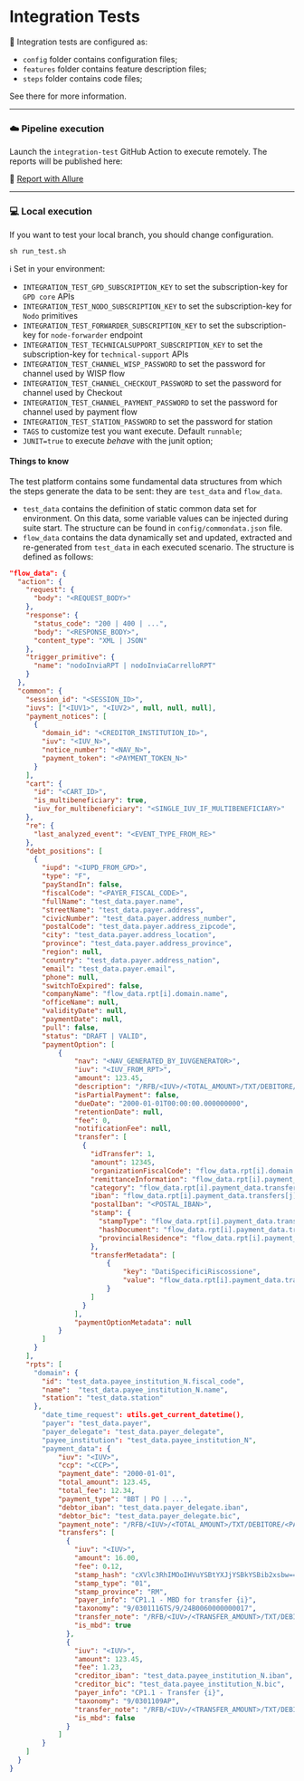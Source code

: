 # Integration Tests

👀 Integration tests are configured as:

- `config` folder contains configuration files;
- `features` folder contains feature description files;
- `steps` folder contains code files;

See there for more information.

---

### ☁️ Pipeline execution

Launch the `integration-test` GitHub Action to execute remotely.
The reports will be published here:

🔗 [Report with Allure](https://pagopauweusharedtstdtsa.blob.core.windows.net/pagopa-wisp-converter/reports/index.html)

---

### 💻 Local execution

If you want to test your local branch, you should change configuration.

``` shell
sh run_test.sh
```

ℹ️ Set in your environment:
 - `INTEGRATION_TEST_GPD_SUBSCRIPTION_KEY` to set the subscription-key for `GPD core` APIs
 - `INTEGRATION_TEST_NODO_SUBSCRIPTION_KEY` to set the subscription-key for `Nodo` primitives
 - `INTEGRATION_TEST_FORWARDER_SUBSCRIPTION_KEY` to set the subscription-key for `node-forwarder` endpoint
 - `INTEGRATION_TEST_TECHNICALSUPPORT_SUBSCRIPTION_KEY` to set the subscription-key for `technical-support` APIs
 - `INTEGRATION_TEST_CHANNEL_WISP_PASSWORD` to set the password for channel used by WISP flow
 - `INTEGRATION_TEST_CHANNEL_CHECKOUT_PASSWORD` to set the password for channel used by Checkout
 - `INTEGRATION_TEST_CHANNEL_PAYMENT_PASSWORD` to set the password for channel used by payment flow
 - `INTEGRATION_TEST_STATION_PASSWORD` to set the password for station
 - `TAGS` to customize test you want execute. Default `runnable`;
 - `JUNIT=true` to execute _behave_ with the junit option;

#### Things to know

The test platform contains some fundamental data structures from which the steps generate the data to be sent: they are `test_data` and `flow_data`.  
 - `test_data` contains the definition of static common data set for environment. On this data, some variable values can be injected during suite start. The structure can be found in  `config/commondata.json` file.  
 - `flow_data` contains the data dynamically set and updated, extracted and re-generated from `test_data` in each executed scenario. The structure is defined as follows:  

```json
"flow_data": {
  "action": {
    "request": {
      "body": "<REQUEST_BODY>"
    },
    "response": {
      "status_code": "200 | 400 | ...",
      "body": "<RESPONSE_BODY>",
      "content_type": "XML | JSON"
    },
    "trigger_primitive": {
      "name": "nodoInviaRPT | nodoInviaCarrelloRPT"
    }
  },
  "common": {
    "session_id": "<SESSION_ID>",
    "iuvs": ["<IUV1>", "<IUV2>", null, null, null],
    "payment_notices": [
      {
        "domain_id": "<CREDITOR_INSTITUTION_ID>",
        "iuv": "<IUV_N>",
        "notice_number": "<NAV_N>",
        "payment_token": "<PAYMENT_TOKEN_N>"
      }
    ],
    "cart": {
      "id": "<CART_ID>",
      "is_multibeneficiary": true,
      "iuv_for_multibeneficiary": "<SINGLE_IUV_IF_MULTIBENEFICIARY>"
    },
    "re": {
      "last_analyzed_event": "<EVENT_TYPE_FROM_RE>"
    },
    "debt_positions": [
      {
        "iupd": "<IUPD_FROM_GPD>",
        "type": "F",
        "payStandIn": false,
        "fiscalCode": "<PAYER_FISCAL_CODE>",
        "fullName": "test_data.payer.name",
        "streetName": "test_data.payer.address",
        "civicNumber": "test_data.payer.address_number",
        "postalCode": "test_data.payer.address_zipcode",
        "city": "test_data.payer.address_location",
        "province": "test_data.payer.address_province",
        "region": null,
        "country": "test_data.payer.address_nation",
        "email": "test_data.payer.email",
        "phone": null,
        "switchToExpired": false,
        "companyName": "flow_data.rpt[i].domain.name", 
        "officeName": null,
        "validityDate": null,
        "paymentDate": null,
        "pull": false,
        "status": "DRAFT | VALID",
        "paymentOption": [
            {
                "nav": "<NAV_GENERATED_BY_IUVGENERATOR>",
                "iuv": "<IUV_FROM_RPT>",
                "amount": 123.45,
                "description": "/RFB/<IUV>/<TOTAL_AMOUNT>/TXT/DEBITORE/<PAYER_FISCAL_CODE>",
                "isPartialPayment": false,
                "dueDate": "2000-01-01T00:00:00.000000000",
                "retentionDate": null,
                "fee": 0,
                "notificationFee": null,
                "transfer": [
                  {
                    "idTransfer": 1,
                    "amount": 12345,
                    "organizationFiscalCode": "flow_data.rpt[i].domain.id",
                    "remittanceInformation": "flow_data.rpt[i].payment_data.transfers[j].transfer_note", 
                    "category": "flow_data.rpt[i].payment_data.transfers[j].taxonomy", 
                    "iban": "flow_data.rpt[i].payment_data.transfers[j].creditor_iban",
                    "postalIban": "<POSTAL_IBAN>",
                    "stamp": {
                      "stampType": "flow_data.rpt[i].payment_data.transfers[j].stamp_type", 
                      "hashDocument": "flow_data.rpt[i].payment_data.transfers[j].stamp_hash", 
                      "provincialResidence": "flow_data.rpt[i].payment_data.transfers[j].stamp_province"
                    },
                    "transferMetadata": [
                        {
                            "key": "DatiSpecificiRiscossione",
                            "value": "flow_data.rpt[i].payment_data.transfers[j].taxonomy" 
                        }
                    ]
                  }
                ],
                "paymentOptionMetadata": null
            }
        ]
      }
    ],
    "rpts": [
      "domain": {
        "id": "test_data.payee_institution_N.fiscal_code",
        "name":  "test_data.payee_institution_N.name",
        "station": "test_data.station"
      },
        "date_time_request": utils.get_current_datetime(),
        "payer": "test_data.payer",
        "payer_delegate": "test_data.payer_delegate",
        "payee_institution": "test_data.payee_institution_N",
        "payment_data": {
            "iuv": "<IUV>",
            "ccp": "<CCP>",
            "payment_date": "2000-01-01",
            "total_amount": 123.45,
            "total_fee": 12.34,
            "payment_type": "BBT | PO | ...",
            "debtor_iban": "test_data.payer_delegate.iban",
            "debtor_bic": "test_data.payer_delegate.bic",
            "payment_note": "/RFB/<IUV>/<TOTAL_AMOUNT>/TXT/DEBITORE/<PAYER_FISCAL_CODE>",
            "transfers": [
              {
                "iuv": "<IUV>",
                "amount": 16.00,
                "fee": 0.12,
                "stamp_hash": "cXVlc3RhIMOoIHVuYSBtYXJjYSBkYSBib2xsbw==",
                "stamp_type": "01",
                "stamp_province": "RM",
                "payer_info": "CP1.1 - MBD for transfer {i}",
                "taxonomy": "9/0301116TS/9/24B0060000000017",
                "transfer_note": "/RFB/<IUV>/<TRANSFER_AMOUNT>/TXT/DEBITORE/<PAYER_FISCAL_CODE>",
                "is_mbd": true
              },
              {
                "iuv": "<IUV>",
                "amount": 123.45,
                "fee": 1.23,
                "creditor_iban": "test_data.payee_institution_N.iban",
                "creditor_bic": "test_data.payee_institution_N.bic",
                "payer_info": "CP1.1 - Transfer {i}",
                "taxonomy": "9/0301109AP",
                "transfer_note": "/RFB/<IUV>/<TRANSFER_AMOUNT>/TXT/DEBITORE/<PAYER_FISCAL_CODE>",
                "is_mbd": false
              }
            ]
        }
    ]
  }
}

```


